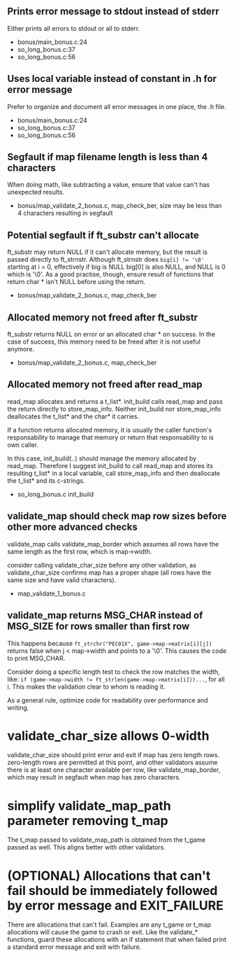 ## Prints error message to stdout instead of stderr

Either prints all errors to stdout or all to stderr.

- bonus/main_bonus.c:24
- so_long_bonus.c:37
- so_long_bonus.c:56

## Uses local variable instead of constant in .h for error message

Prefer to organize and document all error messages in one place, the .h file.

- bonus/main_bonus.c:24
- so_long_bonus.c:37
- so_long_bonus.c:56

## Segfault if map filename length is less than 4 characters

When doing math, like subtracting a value, ensure that value can't has unexpected results.

- bonus/map_validate_2_bonus.c, map_check_ber, size may be less than 4 characters resulting in segfault

## Potential segfault if ft_substr can't allocate

ft_substr may return NULL if it can't allocate memory, but the result is passed directly to
ft_strnstr. Although ft_strnstr does `big[i] != '\0'` starting at i = 0, effectively if big is NULL
big[0] is also NULL, and NULL is 0 which is '\0'. As a good practise, though, ensure result of functions
that return char * isn't NULL before using the return.

- bonus/map_validate_2_bonus.c, map_check_ber

## Allocated memory not freed after ft_substr

ft_substr returns NULL on error or an allocated char * on success. In the case of success, this memory
need to be freed after it is not useful anymore. 

- bonus/map_validate_2_bonus.c, map_check_ber

## Allocated memory not freed after read_map

read_map allocates and returns a t_list*. init_build calls read_map and pass the return
directly to store_map_info. Neither init_build nor store_map_info deallocates the t_list*
and the char* it carries.

If a function returns allocated memory, it is usually the caller function's responsability to
manage that memory or return that responsability to is own caller.

In this case, init_build(..) should manage the memory allocated by read_map. Therefore I suggest
init_build to call read_map and stores its resulting t_list* in a local variable, call 
store_map_info and then deallocate the t_list* and its c-strings.

- so_long_bonus.c init_build

## validate_map should check map row sizes before other more advanced checks

validate_map calls validate_map_border which assumes all rows have the same length as the first
row, which is map->width.

consider calling validate_char_size before any other validation, as validate_char_size confirms
map has a proper shape (all rows have the same size and have valid characters).

- map_validate_1_bonus.c

## validate_map returns MSG_CHAR instead of MSG_SIZE for rows smaller than first row

This happens because `ft_strchr("PEC01X", game->map->matrix[i][j])` returns false when 
j < map->width and points to a '\0'. This causes the code to print MSG_CHAR.

Consider doing a specific length test to check the row matches the width, like:
`if (game->map->width != ft_strlen(game->map->matrix[i]))...`, for all i. This makes the 
validation clear to whom is reading it. 

As a general rule, optimize code for readability over performance and writing.

# validate_char_size allows 0-width

validate_char_size should print error and exit if map has zero length rows.
zero-length rows are permitted at this point, and other validators assume there is at least
one character available per row, like validate_map_border, which may result in segfault when
map has zero characters.

# simplify validate_map_path parameter removing t_map

The t_map passed to validate_map_path is obtained from the t_game passed as well.
This aligns better with other validators.

# (OPTIONAL) Allocations that can't fail should be immediately followed by error message and EXIT_FAILURE

There are allocations that can't fail. Examples are any t_game or t_map allocations will 
cause the game to crash or exit. Like the validate_* functions, guard these allocations with an
if statement that when failed print a standard error message and exit with failure.

